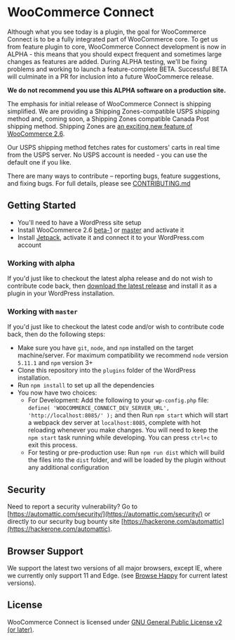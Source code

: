# WooCommerce Connect

Although what you see today is a plugin, the goal for  WooCommerce Connect is to be a fully integrated part of WooCommerce core. To get us from feature plugin to core, WooCommerce Connect development is now in ALPHA - this means that you should expect frequent and sometimes large changes as features are added. During ALPHA testing, we'll be fixing problems and working to launch a feature-complete BETA. Successful BETA will culminate in a PR for inclusion into a future WooCommerce release.

**We do not recommend you use this ALPHA software on a production site.**

The emphasis for initial release of WooCommerce Connect is shipping simplified. We are providing a Shipping Zones-compatible USPS shipping method and, coming soon, a Shipping Zones compatible Canada Post shipping method. Shipping Zones are [an exciting new feature of WooCommerce 2.6](https://woocommerce.wordpress.com/2016/02/10/shipping-zones-to-ship-with-2-6/).

Our USPS shipping method fetches rates for customers' carts in real time from the USPS server. No USPS account is needed - you can use the default one if you like.

There are many ways to contribute – reporting bugs, feature suggestions, and fixing bugs. For full details, please see [CONTRIBUTING.md](./CONTRIBUTING.md)

## Getting Started

* You'll need to have a WordPress site setup
* Install WooCommerce 2.6 [beta-1](https://woocommerce.wordpress.com/2016/04/22/woocommerce-2-6-beta-1-is-here/) or [master](https://github.com/woothemes/woocommerce) and activate it
* Install [Jetpack](https://wordpress.org/plugins/jetpack/), activate it and connect it to your WordPress.com account

### Working with alpha

If you'd just like to checkout the latest alpha release and do not wish to contribute code back, then [download the latest release](https://github.com/Automattic/woocommerce-connect-client/releases) and install it as a plugin in your WordPress installation.

### Working with `master`

If you'd just like to checkout the latest code and/or wish to contribute code back, then do the following steps:

* Make sure you have `git`, `node`, and `npm` installed on the target machine/server. For maximum compatibility we recommend `node` version `5.11.1` and `npm` version 3+
* Clone this repository into the `plugins` folder of the WordPress installation.
* Run `npm install` to set up all the dependencies
* You now have two choices:
    * For Development: Add the following to your `wp-config.php` file: `define( 'WOOCOMMERCE_CONNECT_DEV_SERVER_URL', 'http://localhost:8085/' );` and then Run `npm start` which will start a webpack dev server at `localhost:8085`, complete with hot reloading whenever you make changes. You will need to keep the `npm start` task running while developing. You can press `ctrl+c` to exit this process.
    * For testing or pre-production use: Run `npm run dist` which will build the files into the `dist` folder, and will be loaded by the plugin without any additional configuration

## Security

Need to report a security vulnerability? Go to [https://automattic.com/security/](https://automattic.com/security/) or directly to our security bug bounty site [https://hackerone.com/automattic](https://hackerone.com/automattic).

## Browser Support

We support the latest two versions of all major browsers, except  IE, where we currently only support 11 and Edge.  (see [Browse Happy](http://browsehappy.com) for current latest versions).

## License

WooCommerce Connect is licensed under [GNU General Public License v2 (or later)](./LICENSE.md).
